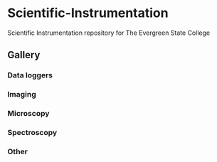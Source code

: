 # Scientific-Instrumentation
Scientific Instrumentation repository for The Evergreen State College

## Gallery

### Data loggers

### Imaging

### Microscopy

### Spectroscopy

### Other
